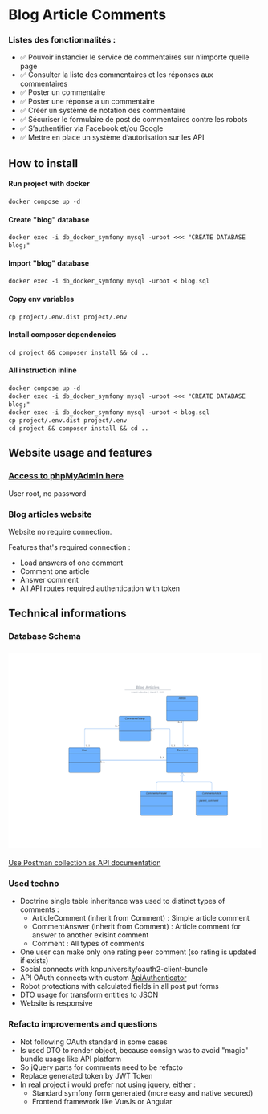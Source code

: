 # Blog Article Comments
### Listes des fonctionnalités :
- :white_check_mark: Pouvoir instancier le service de commentaires sur n’importe quelle page
- :white_check_mark: Consulter la liste des commentaires et les réponses aux commentaires
- :white_check_mark: Poster un commentaire
- :white_check_mark: Poster une réponse a un commentaire
- :white_check_mark: Créer un système de notation des commentaire
- :white_check_mark: Sécuriser le formulaire de post de commentaires contre les robots
- :white_check_mark: S’authentifier via Facebook et/ou Google
- :white_check_mark: Mettre en place un système d’autorisation sur les API

## How to install
#### Run project with docker
```
docker compose up -d
```

#### Create "blog" database
```
docker exec -i db_docker_symfony mysql -uroot <<< "CREATE DATABASE blog;"
```

#### Import "blog" database
```
docker exec -i db_docker_symfony mysql -uroot < blog.sql
```

#### Copy env variables
```
cp project/.env.dist project/.env
```

#### Install composer dependencies
```
cd project && composer install && cd ..
```

#### All instruction inline
```
docker compose up -d
docker exec -i db_docker_symfony mysql -uroot <<< "CREATE DATABASE blog;"
docker exec -i db_docker_symfony mysql -uroot < blog.sql
cp project/.env.dist project/.env
cd project && composer install && cd ..
```

## Website usage and features
### [Access to phpMyAdmin here](http://localhost:8080/index.php?route=/database/export&db=blog)
User root, no password

### [Blog articles website](http://localhost:8741)

Website no require connection.

Features that's required connection :
- Load answers of one comment
- Comment one article
- Answer comment
- All API routes required authentication with token

## Technical informations
### Database Schema
### ![alt text](doc/uml.png "Logo Title Text 1")

[Use Postman collection as API documentation](doc/ArticlesComments.postman_collection.json)


### Used techno
- Doctrine single table inheritance was used to distinct types of comments :
  - ArticleComment (inherit from Comment) : Simple article comment
  - CommentAnswer (inherit from Comment) : Article comment for answer to another exisint comment
  - Comment : All types of comments
- One user can make only one rating peer comment (so rating is updated if exists)
- Social connects with knpuniversity/oauth2-client-bundle
- API OAuth connects with custom [ApiAuthenticator](project/src/Security/ApiAuthenticator.php)
- Robot protections with calculated fields in all post put forms
- DTO usage for transform entities to JSON
- Website is responsive

### Refacto improvements and questions
- Not following OAuth standard in some cases
- Is used DTO to render object, because consign was to avoid "magic" bundle usage like API platform
- So jQuery parts for comments need to be refacto
- Replace generated token by JWT Token
- In real project i would prefer not using jquery, either :
  - Standard symfony form generated (more easy and native secured)
  - Frontend framework like VueJs or Angular